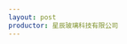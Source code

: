 ```yaml
---
layout: post
productor: 星辰玻璃科技有限公司
---
```


<html lang="en">
<head>
<meta charset="UTF-8">
<meta name="viewport" content="width=device-width, initial-scale=1.0">
<title>产品展示</title>
<link rel="stylesheet" href="path/to/bootstrap.css"><!-- 确保替换为Bootstrap CSS文件的真实路径 -->
<style>
            .carousel-inner {
                display: flex;
                justify-content: center; /* 水平居中 */
                align-items: center; /* 垂直居中 */
                height: 600px; /* 按需设置一个恰当的固定高度 */
        }

            .carousel-inner > .item {
                flex: 0 0 auto; /* 防止项目伸缩，保持原始大小 */
                width: 100%; /* 使.carousel-item的宽度充满父容器宽度 */
                height: 100%; /* 使.carousel-item的高度充满父容器高度 */
            }

            .carousel-inner > .item > img, 
            .carousel-inner > .item > a > img {
                max-width: 100%; /* 最大宽度100% */
                max-height: 100%; /* 最大高度100% */
                margin: auto; /* 自动外边距居中 */
                display: block; /* 设置为块级元素 */
            }

        /* 其他样式保持不变 */
            .product-features {
                list-style: none;
                padding: 0;
                text-align: center;
            }
            .product-features li {
                background: #f9f9f9;
                margin-bottom: 5px;
                padding: 10px;
                border-radius: 5px;
                display: inline-block;
                margin-right: 10px;
            }
    </style>
</head>
<body>

<div id="myCarousel" class="carousel slide">
    <!-- 轮播（Carousel）指标 -->
    <ol class="carousel-indicators">
        <li data-target="#myCarousel" data-slide-to="0" class="active"></li>
        <li data-target="#myCarousel" data-slide-to="1"></li>
        <li data-target="#myCarousel" data-slide-to="2"></li>
        <li data-target="#myCarousel" data-slide-to="3"></li>
    </ol>

    <!-- 轮播（Carousel）项目 -->
    <div class="carousel-inner">
           <div class="item active">
               <img src="https://cdn.pixabay.com/photo/2015/01/29/20/27/cup-616637_1280.jpg" alt="First slide">
            </div>
             <div class="item">
                <img src="https://cdn.pixabay.com/photo/2023/11/03/14/58/tea-8363207_1280.jpg" alt="Second slide">
              </div>
             <div class="item">
               <img src="https://cdn.pixabay.com/photo/2021/05/21/01/18/coffee-6269955_640.jpg" alt="Third slide">
            </div>
    </div>

    <!-- 轮播（Carousel）导航 -->
    <a class="left carousel-control" href="#myCarousel" data-slide="prev">
        <span class="glyphicon glyphicon-chevron-left"></span>
    </a>
    <a class="right carousel-control" href="#myCarousel" data-slide="next">
        <span class="glyphicon glyphicon-chevron-right"></span>
    </a>
</div>

<ul>
    <li>产品外观：
这款红茶玻璃杯套装采用八角杯底设计，别具一格，突显出独特的美感。杯身简洁大方，搭配精致的玻璃配碟，增添了整体的雅致气质。清澈透明的玻璃材质，让您可以清晰地欣赏茶叶的色泽和汤色，享受品茶的乐趣。</li>
    <li>
产品品质：
哥拉斯公司始终以追求卓越品质为宗旨。红茶玻璃杯套装选用优质玻璃材料，经过精密加工，杯口光滑细腻，手感舒适。八角杯底设计增加了杯子的稳定性，防止不必要的倾斜，提升了使用的便捷性和舒适度。</li>
    <li>
产品价格：
尽管拥有如此精致的外观和卓越品质，但哥拉斯红茶玻璃杯套装的价格却相当实惠。我们致力于为广大消费者提供高品质的产品，让每个人都能轻松享受品茶的乐趣，感受生活的美好。</li>
    <li>特点：多功能适用，精致工艺，时尚风格。</li>
</ul>

<script src="path/to/jquery.min.js"></script><!-- 确保替换为jQuery文件的真实路径 -->
<script src="path/to/bootstrap.js"></script><!-- 确保替换为Bootstrap JS文件的真实路径 -->
